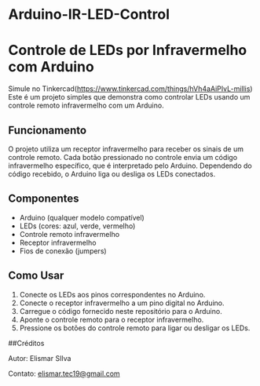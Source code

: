 # Arduino-IR-LED-Control

# Controle de LEDs por Infravermelho com Arduino
Simule no Tinkercad(https://www.tinkercad.com/things/hVh4aAiPIvL-millis)
Este é um projeto simples que demonstra como controlar LEDs usando um controle remoto infravermelho com um Arduino.

## Funcionamento

O projeto utiliza um receptor infravermelho para receber os sinais de um controle remoto. Cada botão pressionado no controle envia um código infravermelho específico, que é interpretado pelo Arduino. Dependendo do código recebido, o Arduino liga ou desliga os LEDs conectados.

## Componentes

- Arduino (qualquer modelo compatível)
- LEDs (cores: azul, verde, vermelho)
- Controle remoto infravermelho
- Receptor infravermelho
- Fios de conexão (jumpers)

## Como Usar

1. Conecte os LEDs aos pinos correspondentes no Arduino.
2. Conecte o receptor infravermelho a um pino digital no Arduino.
3. Carregue o código fornecido neste repositório para o Arduino.
4. Aponte o controle remoto para o receptor infravermelho.
5. Pressione os botões do controle remoto para ligar ou desligar os LEDs.

##Créditos

Autor: Elismar SIlva 

Contato: elismar.tec19@gmail.com  
